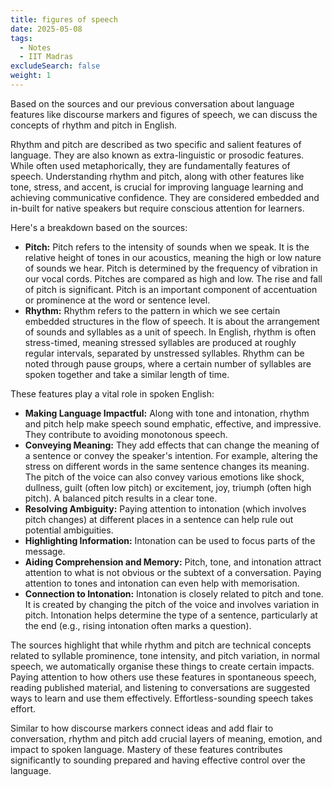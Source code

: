```yaml
---
title: figures of speech
date: 2025-05-08
tags:
  - Notes 
  - IIT Madras
excludeSearch: false
weight: 1
---
```


Based on the sources and our previous conversation about language features like discourse markers and figures of speech, we can discuss the concepts of rhythm and pitch in English.

Rhythm and pitch are described as two specific and salient features of language. They are also known as extra-linguistic or prosodic features. While often used metaphorically, they are fundamentally features of speech. Understanding rhythm and pitch, along with other features like tone, stress, and accent, is crucial for improving language learning and achieving communicative confidence. They are considered embedded and in-built for native speakers but require conscious attention for learners.

Here's a breakdown based on the sources:

*   **Pitch:** Pitch refers to the intensity of sounds when we speak. It is the relative height of tones in our acoustics, meaning the high or low nature of sounds we hear. Pitch is determined by the frequency of vibration in our vocal cords. Pitches are compared as high and low. The rise and fall of pitch is significant. Pitch is an important component of accentuation or prominence at the word or sentence level.
*   **Rhythm:** Rhythm refers to the pattern in which we see certain embedded structures in the flow of speech. It is about the arrangement of sounds and syllables as a unit of speech. In English, rhythm is often stress-timed, meaning stressed syllables are produced at roughly regular intervals, separated by unstressed syllables. Rhythm can be noted through pause groups, where a certain number of syllables are spoken together and take a similar length of time.

These features play a vital role in spoken English:

*   **Making Language Impactful:** Along with tone and intonation, rhythm and pitch help make speech sound emphatic, effective, and impressive. They contribute to avoiding monotonous speech.
*   **Conveying Meaning:** They add effects that can change the meaning of a sentence or convey the speaker's intention. For example, altering the stress on different words in the same sentence changes its meaning. The pitch of the voice can also convey various emotions like shock, dullness, guilt (often low pitch) or excitement, joy, triumph (often high pitch). A balanced pitch results in a clear tone.
*   **Resolving Ambiguity:** Paying attention to intonation (which involves pitch changes) at different places in a sentence can help rule out potential ambiguities.
*   **Highlighting Information:** Intonation can be used to focus parts of the message.
*   **Aiding Comprehension and Memory:** Pitch, tone, and intonation attract attention to what is not obvious or the subtext of a conversation. Paying attention to tones and intonation can even help with memorisation.
*   **Connection to Intonation:** Intonation is closely related to pitch and tone. It is created by changing the pitch of the voice and involves variation in pitch. Intonation helps determine the type of a sentence, particularly at the end (e.g., rising intonation often marks a question).

The sources highlight that while rhythm and pitch are technical concepts related to syllable prominence, tone intensity, and pitch variation, in normal speech, we automatically organise these things to create certain impacts. Paying attention to how others use these features in spontaneous speech, reading published material, and listening to conversations are suggested ways to learn and use them effectively. Effortless-sounding speech takes effort.

Similar to how discourse markers connect ideas and add flair to conversation, rhythm and pitch add crucial layers of meaning, emotion, and impact to spoken language. Mastery of these features contributes significantly to sounding prepared and having effective control over the language.